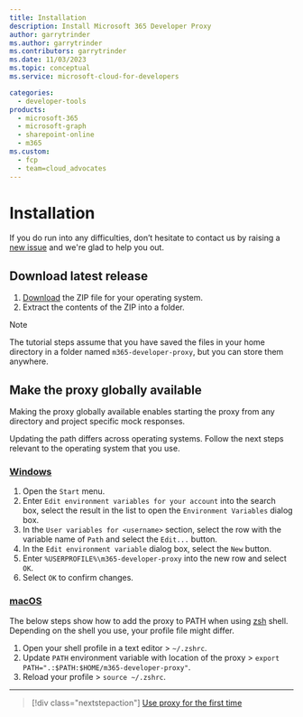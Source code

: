 ```yaml
---
title: Installation
description: Install Microsoft 365 Developer Proxy
author: garrytrinder
ms.author: garrytrinder
ms.contributors: garrytrinder
ms.date: 11/03/2023
ms.topic: conceptual
ms.service: microsoft-cloud-for-developers

categories:
  - developer-tools
products:
  - microsoft-365
  - microsoft-graph
  - sharepoint-online
  - m365
ms.custom:
  - fcp
  - team=cloud_advocates
---
```


# Installation

If you do run into any difficulties, don’t hesitate to contact us by raising a [new issue](https://github.com/microsoft/m365-developer-proxy/issues/new) and we're glad to help you out.

## Download latest release

1. [Download](https://github.com/microsoft/m365-developer-proxy/releases/latest) the ZIP file for your operating system.
2. Extract the contents of the ZIP into a folder.

> [!NOTE]
> The tutorial steps assume that you have saved the files in your home directory in a folder named `m365-developer-proxy`, but you can store them anywhere.

## Make the proxy globally available

Making the proxy globally available enables starting the proxy from any directory and project specific mock responses.

Updating the path differs across operating systems. Follow the next steps relevant to the operating system that you use.

### [Windows](#tab/windows)

  1. Open the `Start` menu.
  1. Enter `Edit environment variables for your account` into the search box, select the result in the list to open the `Environment Variables` dialog box.
  1. In the `User variables for <username>` section, select the row with the variable name of `Path` and select the `Edit...` button.
  1. In the `Edit environment variable` dialog box, select the `New` button.
  1. Enter `%USERPROFILE%\m365-developer-proxy` into the new row and select `OK`.
  1. Select `OK` to confirm changes.

### [macOS](#tab/macos)

The below steps show how to add the proxy to PATH when using [zsh](https://www.zsh.org/) shell. Depending on the shell you use, your profile file might differ.

  1. Open your shell profile in a text editor > `~/.zshrc`.
  1. Update `PATH` environment variable with location of the proxy > `export PATH=".:$PATH:$HOME/m365-developer-proxy"`.
  1. Reload your profile > `source ~/.zshrc`.

---

> [!div class="nextstepaction"]
> [Use proxy for the first time](./using-the-proxy-for-the-first-time.md)
